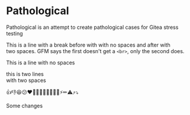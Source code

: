 # Pathological

Pathological is an attempt to create pathological cases for Gitea stress testing

This is a line
with a break before with with no spaces and after with  
two spaces. GFM says the first doesn't get a `<br>`, only the second does.

This is a line
with no spaces

this is two lines  
with two spaces

👍👎😆😕❤️🎉👀😀😸🤡💃💅💥⚡✏⚠⤴⤵


Some changes
